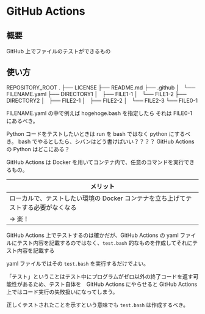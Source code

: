 # GitHub Actions
## 概要
GitHub 上でファイルのテストができるもの
## 使い方
REPOSITORY_ROOT
.
├── LICENSE
├── README.md
├── .github
│   └── FILENAME.yaml
├── DIRECTORY1
│   ├── FILE1-1
│   └── FILE1-2
├── DIRECTORY2
│   ├── FILE2-1
│   ├── FILE2-2
│   └── FILE2-3
└── FILE0-1

FILENAME.yaml の中で例えば hogehoge.bash を指定したら
それは FILE0-1 にあるべき。

Python コードをテストしたいときは run を bash ではなく python にするべき。
bash でやるとしたら、シバンはどう書けばいい？？？？
GitHub Actions の Python はどこにある？

GitHub Actions は Docker を用いてコンテナ内で、任意のコマンドを実行できるもの。

|メリット
|---
|ローカルで、テストしたい環境の Docker コンテナを立ち上げてテストする必要がなくなる
| -> 楽！

GitHub Actions 上でテストするのは確かだが、GitHub Actions の yaml ファイルにテスト内容を記載するのではなく、`test.bash` 的なものを作成してそれにテスト内容を記載する

yaml ファイルではその `test.bash` を実行するだけでよい。

「テスト」ということはテスト中にプログラムがゼロ以外の終了コードを返す可能性があるため、テスト自体を　GitHub Actions にやらせると GitHub Actions 上ではコード実行の失敗扱いになってしまう。

正しくテストされたことを示すという意味でも `test.bash` は作成するべき。

